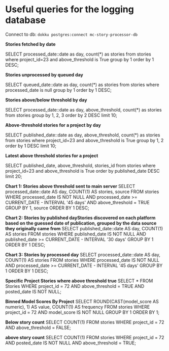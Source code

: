 Useful queries for the logging database
=======================================

Connect to db: `dokku postgres:connect mc-story-processor-db`

**Stories fetched by date**

SELECT processed_date::date as day, count(*) as stories from stories where project_id=23 and above_threshold is True group by 1 order by 1  DESC;

**Stories unprocessed by queued day**

SELECT queued_date::date as day, count(*) as stories from stories where processed_date is null group by 1 order by 1  DESC;

**Stories above/below threshold by day**

SELECT processed_date::date as day, above_threshold,  count(*) as stories from stories group by 1, 2, 3 order by 2 DESC limit 10;

**Above-threshold stories for a project by day**

SELECT published_date::date as day, above_threshold,  count(*) as stories from stories where project_id=23 and above_threshold is True group by 1, 2 order by 1 DESC limit 10;

**Latest above threshold stories for a project**

SELECT published_date, above_threshold,  stories_id from stories where project_id=23 and above_threshold is True order by published_date DESC limit 20;

**Chart 1: Stories above threshold sent to main server** 
SELECT processed_date::date AS day, COUNT(1) AS stories, source
FROM stories
WHERE processed_date IS NOT NULL
AND processed_date >= CURRENT_DATE - INTERVAL '45 days'
AND above_threshold = TRUE
GROUP BY 1, source
ORDER BY 1 DESC;

**Chart 2: Stories by published dayStories discovered on each platform based on the guessed date of publication, grouped by the data source they originally came from**
SELECT published_date::date AS day, COUNT(1) AS stories
FROM stories
WHERE published_date IS NOT NULL
AND published_date >= CURRENT_DATE - INTERVAL '30 days'
GROUP BY 1
ORDER BY 1 DESC;

**Chart 3: Stories by processed day**
SELECT processed_date::date AS day, COUNT(1) AS stories
FROM stories
WHERE processed_date IS NOT NULL
AND processed_date >= CURRENT_DATE - INTERVAL '45 days'
GROUP BY 1
ORDER BY 1 DESC;

**Specific Project Stories where above threshold true**
SELECT * FROM Stories
WHERE project_id = 72 
AND above_threshold = TRUE 
AND posted_date IS NOT NULL;

**Binned Model Scores By Project**
SELECT ROUND(CAST(model_score AS numeric), 1) AS value, COUNT(1) AS frequency
FROM stories
WHERE project_id = 72 
AND model_score IS NOT NULL
GROUP BY 1
ORDER BY 1;


**Below story count**
SELECT COUNT(1) 
FROM stories 
WHERE project_id = 72 
AND above_threshold = FALSE;


**above story count**
SELECT COUNT(1) 
FROM stories 
WHERE project_id = 72 
AND posted_date IS NOT NULL 
AND above_threshold = TRUE;
